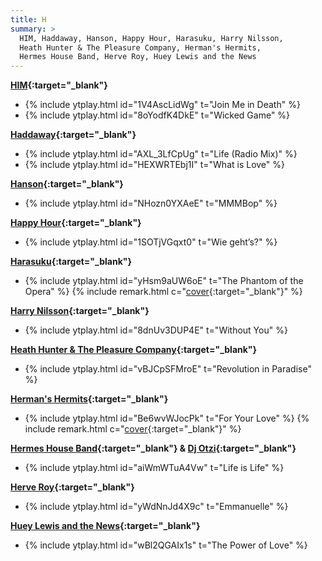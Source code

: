 ```yaml
---
title: H
summary: >
  HIM, Haddaway, Hanson, Happy Hour, Harasuku, Harry Nilsson,
  Heath Hunter & The Pleasure Company, Herman's Hermits,
  Hermes House Band, Herve Roy, Huey Lewis and the News
---
```

**[HIM](https://en.wikipedia.org/wiki/HIM_(Finnish_band)){:target="_blank"}**
- {% include ytplay.html id="1V4AscLidWg" t="Join Me in Death" %}
- {% include ytplay.html id="8oYodfK4DkE" t="Wicked Game" %}

**[Haddaway](https://en.wikipedia.org/wiki/Haddaway){:target="_blank"}**
- {% include ytplay.html id="AXL_3LfCpUg" t="Life (Radio Mix)" %}
- {% include ytplay.html id="HEXWRTEbj1I" t="What is Love" %}

**[Hanson](https://en.wikipedia.org/wiki/Hanson_(band)){:target="_blank"}**
- {% include ytplay.html id="NHozn0YXAeE" t="MMMBop" %}

**[Happy Hour](https://de.wikipedia.org/wiki/Hannes_Kröger_(Musikprojekt)){:target="_blank"}**
- {% include ytplay.html id="1SOTjVGqxt0" t="Wie geht’s?" %}

**[Harasuku](https://en.wikipedia.org/wiki/Harajuku_(dance_project)){:target="_blank"}**
- {% include ytplay.html id="yHsm9aUW6oE" t="The Phantom of the Opera" %} {% include remark.html c="[cover](https://en.wikipedia.org/wiki/The_Phantom_of_the_Opera_(song)){:target=\"_blank\"}" %}

**[Harry Nilsson](https://en.wikipedia.org/wiki/Harry_Nilsson){:target="_blank"}**
- {% include ytplay.html id="8dnUv3DUP4E" t="Without You" %}

**[Heath Hunter & The Pleasure Company](https://www.discogs.com/artist/184860-Heath-Hunter-The-Pleasure-Company){:target="_blank"}**
- {% include ytplay.html id="vBJCpSFMroE" t="Revolution in Paradise" %}

**[Herman's Hermits](https://en.wikipedia.org/wiki/Herman's_Hermits){:target="_blank"}**
- {% include ytplay.html id="Be6wvWJocPk" t="For Your Love" %} {% include remark.html c="[cover](https://en.wikipedia.org/wiki/For_Your_Love){:target=\"_blank\"}" %}

**[Hermes House Band](https://en.wikipedia.org/wiki/Hermes_House_Band){:target="_blank"} & [Dj Otzi](https://en.wikipedia.org/wiki/DJ_Ötzi){:target="_blank"}**
- {% include ytplay.html id="aiWmWTuA4Vw" t="Life is Life" %}

**[Herve Roy](https://en.wikipedia.org/wiki/Herve_Roy){:target="_blank"}**
- {% include ytplay.html id="yWdNnJd4X9c" t="Emmanuelle" %}

**[Huey Lewis and the News](https://en.wikipedia.org/wiki/Huey_Lewis_and_the_News){:target="_blank"}**
- {% include ytplay.html id="wBl2QGAIx1s" t="The Power of Love" %}
